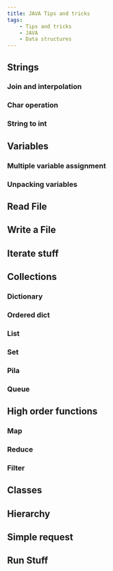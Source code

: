 ```yaml
---
title: JAVA Tips and tricks
tags:
    - Tips and tricks
    - JAVA
    - Data structures
---
```


## Strings

### Join and interpolation
### Char operation
### String to int

## Variables
### Multiple variable assignment
### Unpacking variables

## Read File
## Write a File

## Iterate stuff

## Collections
### Dictionary
### Ordered dict
### List
### Set
### Pila
### Queue

## High order functions
### Map
### Reduce
### Filter

## Classes
## Hierarchy

## Simple request

## Run Stuff
